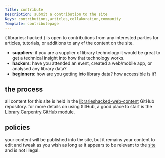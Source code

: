 ```yaml
---
Title: contribute
Description: submit a contribution to the site
Keys: contributions,articles,collaboration,community
Template: contributepage
---
```


{ libraries: hacked } is open to contributions from any interested parties for articles, tutorials, or additions to any of the content on the site.

- **suppliers**:  if you are a supplier of library technology it would be great to get a technical insight into how that technology works.
- **hackers**: have you attended an event, created a web/mobile app, or analysed any library data?
- **beginners**: how are you getting into library data?  how accessible is it?

## the process

all content for this site is held in the [librarieshacked-web-content](https://github.com/LibrariesHacked/librarieshacked-web-content) GitHub repository.  for more details on using GitHub, a good place to start is the [Library Carpentry GitHub module]().

## policies

your content will be published into the site, but it remains your content to edit and tweak as you wish as long as it appears to be relevant to the [site](/about) and is not illegal.